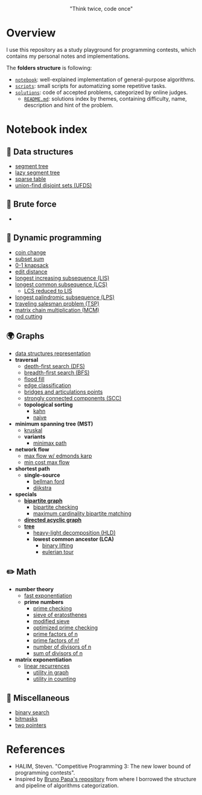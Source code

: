 <p align="center">"Think twice, code once"</p>

# Overview

I use this repository as a study playground for programming contests, which contains my personal notes and implementations.

The **folders structure** is following:

- [`notebook`](./notebook): well-explained implementation of general-purpose algorithms.
- [`scripts`](./scripts): small scripts for automatizing some repetitive tasks.
- [`solutions`](./solutions): code of accepted problems, categorized by online judges.
   - [`README.md`](./solutions/README.md): solutions index by themes, containing difficulty, name, description and hint of the problem.

# Notebook index

## 🧱 Data structures

- [segment tree](./notebook/data-structures/seg-tree.cpp)
- [lazy segment tree](./notebook/data-structures/seg-tree-lazy.cpp)
- [sparse table](./notebook/data-structures/sparse-table.cpp)
- [union-find disjoint sets (UFDS)](./notebook/data-structures/ufds.cpp)
<!-- - SQRT decomposition https://www.spoj.com/problems/RACETIME/en/ -->
<!-- - Wavelet tree https://github.com/andrefakhoury/competitive-programming/blob/master/lib/DataStructures/WaveletTree.hpp -->

## 🥊 Brute force

- []()

## 🔞 Dynamic programming

- [coin change](./notebook/dynamic-programming/coin-change.cpp)
- [subset sum](./notebook/dynamic-programming/subset-sum.cpp)
- [0-1 knapsack](./notebook/dynamic-programming/0-1-knapsack.cpp)
- [edit distance](./notebook/dynamic-programming/edit-distance.cpp)
- [longest increasing subsequence (LIS)](./notebook/dynamic-programming/lis.cpp)
- [longest common subsequence (LCS)](./notebook/dynamic-programming/lcs.cpp)
   - [LCS reduced to LIS](./notebook/dynamic-programming/lcs-reduced-to-lis.cpp)
- [longest palindromic subsequence (LPS)](./notebook/dynamic-programming/lps.cpp)
- [traveling salesman problem (TSP)](./notebook/dynamic-programming/tsp.cpp)
- [matrix chain multiplication (MCM)](./notebook/dynamic-programming/mcm.cpp)
- [rod cutting](./notebook/dynamic-programming/rod-cutting.cpp)

## 🌍 Graphs

- [data structures representation](./notebook/graphs/ds-representation.md)
- **traversal**
   - [depth-first search (DFS)](./notebook/graphs/dfs.cpp)
   - [breadth-first search (BFS)](./notebook/graphs/bfs.cpp)
   - [flood fill](./notebook/graphs/flood-fill.cpp)
   - [edge classification](./notebook/graphs/edge-classification.cpp)
   - [bridges and articulations points](./notebook/graphs/bridges-and-articulations.cpp)
   - [strongly connected components (SCC)](./notebook/graphs/scc.cpp)
   - **topological sorting**
      - [kahn](./notebook/graphs/topo-sort-kahn.cpp)
      - [naive](./notebook/graphs/topo-sort.cpp)
- **minimum spanning tree (MST)**
   - [kruskal](./notebook/graphs/mst-kruskal.cpp)
   - **variants**
      - [minimax path](./notebook/graphs/mst-minimax-path.cpp)
      <!--TODO - [2nd best MST](./notebook/graphs/mst-2nd-best.cpp) -->
- **network flow**
   - [max flow w/ edmonds karp](./notebook/graphs/edmonds-karp.cpp)
   - [min cost max flow](./notebook/graphs/mcmf.cpp)
- **shortest path**
   - **single-source**
      - [bellman ford](./notebook/graphs/bellman-ford.cpp)
      - [dijkstra](./notebook/graphs/dijkstra.cpp)
      <!-- - **all-pairs** -->
- **specials**
   - [**bipartite graph**](./notebook/graphs/bipartite.md)
      - [bipartite checking](./notebook/graphs/bipartite-checking.cpp)
      - [maximum cardinality bipartite matching](./notebook/graphs/mcbm.cpp)
   - [**directed acyclic graph**](./notebook/graphs/dag.md)
   - [**tree**](./notebook/graphs/tree.md)
      - [heavy-light decomposition (HLD)](./notebook/graphs/hld.cpp)
      - **lowest common ancestor (LCA)**
         - [binary lifting](./notebook/graphs/lca-binary-lifting.cpp)
         - [eulerian tour](./notebook/graphs/lca-eulerian-tour.cpp)

## ✏️ Math

- **number theory**
   - [fast exponentiation](./notebook/math/fast-power.cpp)
   - **prime numbers**
      - [prime checking](./notebook/math/prime-checking.cpp)
      - [sieve of eratosthenes](./notebook/math/sieve.cpp)
      - [modified sieve](./notebook/math/modified-sieve.cpp)
      - [optimized prime checking](./notebook/math/optimized-prime-checking.cpp)
      - [prime factors of n](./notebook/math/prime-factors.cpp)
      - [prime factors of n!](./notebook/math/factorial-prime-factors.cpp)
      - [number of divisors of n](./notebook/math/num-div.cpp)
      - [sum of divisors of n](./notebook/math/sum-div.cpp)
- **matrix exponentiation**
   - [linear recurrences](./notebook/math/linear-recurrence.cpp)
      - [utility in graph](./notebook/math/linear-recurrence-graph.cpp)
      - [utility in counting](./notebook/math/linear-recurrence-counting.cpp)
<!-- - [**game theory**](./notebook/math/game-theory.md) -->
   <!-- - [minimax](./notebook/math/minimax.md) -->
   <!-- - [nim](./notebook/math/nim.md) -->
   <!-- - [grundy numbers]() -->
   <!-- - [sprague-grundy theorem]() -->

<!-- ## strings -->

## 💭 Miscellaneous

- [binary search](./notebook/miscellaneous/binary-search.md)
- [bitmasks](./notebook/miscellaneous/bitmasks.cpp)
- [two pointers](./notebook/miscellaneous/two-pointers.md)

# References

- HALIM, Steven. "Competitive Programming 3: The new lower bound of programming contests".
- Inspired by [Bruno Papa's repository](https://github.com/brpapa/competitive-programming) from where I borrowed the structure and pipeline of algorithms categorization.
